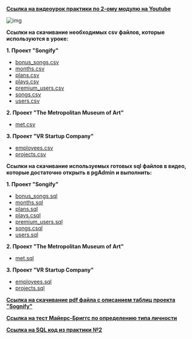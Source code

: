 [**Ссылка на видеоурок практики по 2-ому модулю на Youtube**](https://youtu.be/E_CHMADEa_A)

![img](https://github.com/Data-Learn/SQL-for-beginners/blob/main/SQL-101%20Modules/Module%202/Practice%20on%20Module%202/images/practice%202.png)

**Ccылки на скачивание необходимых csv файлов, которые используются в уроке:**

**1. Проект "Songify"**
 - [bonus_songs.csv](https://raw.githubusercontent.com/Data-Learn/SQL-for-beginners/main/SQL-101%20Modules/Module%202/Practice%20on%20Module%202/CSV%20%D1%84%D0%B0%D0%B9%D0%BB%D1%8B/Project%20%22Sognify%22/bonus_songs.csv)
 - [months.csv](https://raw.githubusercontent.com/Data-Learn/SQL-for-beginners/main/SQL-101%20Modules/Module%202/Practice%20on%20Module%202/CSV%20%D1%84%D0%B0%D0%B9%D0%BB%D1%8B/Project%20%22Sognify%22/months.csv)
 - [plans.csv](https://raw.githubusercontent.com/Data-Learn/SQL-for-beginners/main/SQL-101%20Modules/Module%202/Practice%20on%20Module%202/CSV%20%D1%84%D0%B0%D0%B9%D0%BB%D1%8B/Project%20%22Sognify%22/plans.csv)
 - [plays.csv](https://raw.githubusercontent.com/Data-Learn/SQL-for-beginners/main/SQL-101%20Modules/Module%202/Practice%20on%20Module%202/CSV%20%D1%84%D0%B0%D0%B9%D0%BB%D1%8B/Project%20%22Sognify%22/plays.csv)
 - [premium_users.csv](https://raw.githubusercontent.com/Data-Learn/SQL-for-beginners/main/SQL-101%20Modules/Module%202/Practice%20on%20Module%202/CSV%20%D1%84%D0%B0%D0%B9%D0%BB%D1%8B/Project%20%22Sognify%22/premium_users.csv)
 - [songs.csv](https://raw.githubusercontent.com/Data-Learn/SQL-for-beginners/main/SQL-101%20Modules/Module%202/Practice%20on%20Module%202/CSV%20%D1%84%D0%B0%D0%B9%D0%BB%D1%8B/Project%20%22Sognify%22/songs.csv)
 - [users.csv](https://raw.githubusercontent.com/Data-Learn/SQL-for-beginners/main/SQL-101%20Modules/Module%202/Practice%20on%20Module%202/CSV%20%D1%84%D0%B0%D0%B9%D0%BB%D1%8B/Project%20%22Sognify%22/users.csv)

**2. Проект "The Metropolitan Museum of Art"**
 - [met.csv](https://raw.githubusercontent.com/Data-Learn/SQL-for-beginners/main/SQL-101%20Modules/Module%202/Practice%20on%20Module%202/CSV%20%D1%84%D0%B0%D0%B9%D0%BB%D1%8B/Project%20%22The%20Metropolitan%20Museum%20of%20Art%22/met.csv)

**3. Проект "VR Startup Company"**
 - [employees.csv](https://raw.githubusercontent.com/Data-Learn/SQL-for-beginners/main/SQL-101%20Modules/Module%202/Practice%20on%20Module%202/CSV%20%D1%84%D0%B0%D0%B9%D0%BB%D1%8B/Project%20%22VR%20Startup%20Company%22/employees.csv)
 - [projects.csv](https://raw.githubusercontent.com/Data-Learn/SQL-for-beginners/main/SQL-101%20Modules/Module%202/Practice%20on%20Module%202/CSV%20%D1%84%D0%B0%D0%B9%D0%BB%D1%8B/Project%20%22VR%20Startup%20Company%22/projects.csv)

**Ccылки на скачивание используемых готовых sql файлов в видео, которые достаточно открыть в pgAdmin и выполнить:**

**1. Проект "Songify"**
 - [bonus_songs.sql](https://raw.githubusercontent.com/Data-Learn/SQL-for-beginners/main/SQL-101%20Modules/Module%202/Practice%20on%20Module%202/SQL%20%D1%84%D0%B0%D0%B9%D0%BB%D1%8B/Project%20%22Songify%22/bonus_songs.sql)
 - [months.sql](https://raw.githubusercontent.com/Data-Learn/SQL-for-beginners/main/SQL-101%20Modules/Module%202/Practice%20on%20Module%202/SQL%20%D1%84%D0%B0%D0%B9%D0%BB%D1%8B/Project%20%22Songify%22/months.sql)
 - [plans.sql](https://raw.githubusercontent.com/Data-Learn/SQL-for-beginners/main/SQL-101%20Modules/Module%202/Practice%20on%20Module%202/SQL%20%D1%84%D0%B0%D0%B9%D0%BB%D1%8B/Project%20%22Songify%22/plans.sql)
 - [plays.csql](https://raw.githubusercontent.com/Data-Learn/SQL-for-beginners/main/SQL-101%20Modules/Module%202/Practice%20on%20Module%202/SQL%20%D1%84%D0%B0%D0%B9%D0%BB%D1%8B/Project%20%22Songify%22/plays.sql)
 - [premium_users.sql](https://raw.githubusercontent.com/Data-Learn/SQL-for-beginners/main/SQL-101%20Modules/Module%202/Practice%20on%20Module%202/SQL%20%D1%84%D0%B0%D0%B9%D0%BB%D1%8B/Project%20%22Songify%22/premium_users.sql)
 - [songs.csql](https://raw.githubusercontent.com/Data-Learn/SQL-for-beginners/main/SQL-101%20Modules/Module%202/Practice%20on%20Module%202/SQL%20%D1%84%D0%B0%D0%B9%D0%BB%D1%8B/Project%20%22Songify%22/songs.sql)
 - [users.sql](https://raw.githubusercontent.com/Data-Learn/SQL-for-beginners/main/SQL-101%20Modules/Module%202/Practice%20on%20Module%202/SQL%20%D1%84%D0%B0%D0%B9%D0%BB%D1%8B/Project%20%22Songify%22/users.sql)

**2. Проект "The Metropolitan Museum of Art"**
 - [met.sql](https://raw.githubusercontent.com/Data-Learn/SQL-for-beginners/main/SQL-101%20Modules/Module%202/Practice%20on%20Module%202/SQL%20%D1%84%D0%B0%D0%B9%D0%BB%D1%8B/Project%20%22The%20Metropolitan%20Museum%20of%20Art%22/met.sql)

**3. Проект "VR Startup Company"**
 - [employees.sql](https://raw.githubusercontent.com/Data-Learn/SQL-for-beginners/main/SQL-101%20Modules/Module%202/Practice%20on%20Module%202/SQL%20%D1%84%D0%B0%D0%B9%D0%BB%D1%8B/Project%20%22VR%20Startup%20Company%22/employees.sql)
 - [projects.sql](https://raw.githubusercontent.com/Data-Learn/SQL-for-beginners/main/SQL-101%20Modules/Module%202/Practice%20on%20Module%202/SQL%20%D1%84%D0%B0%D0%B9%D0%BB%D1%8B/Project%20%22VR%20Startup%20Company%22/projects.sql)

[**Ccылка на скачивание pdf файла с описанием таблиц проекта "Sognify"**](https://github.com/Data-Learn/SQL-for-beginners/blob/main/SQL-101%20Modules/Module%202/Practice%20on%20Module%202/PDF%20%D1%84%D0%B0%D0%B9%D0%BB%D1%8B/%D0%9E%D0%BF%D0%B8%D1%81%D0%B0%D0%BD%D0%B8%D0%B5%20%D1%82%D0%B0%D0%B1%D0%BB%D0%B8%D1%86%20%D0%BF%D1%80%D0%BE%D0%B5%D0%BA%D1%82%D0%B0%20Sognify.pdf)

[**Ссылка на тест Майерс-Бриггс по определению типа личности**](https://www.16personalities.com/ru/test-lichnosti)

[**Ссылка на SQL код из практики №2**](https://raw.githubusercontent.com/Data-Learn/SQL-for-beginners/main/SQL-101%20Modules/Module%202/Practice%20on%20Module%202/SQL%20%D1%84%D0%B0%D0%B9%D0%BB%D1%8B/SQL%20%D0%BA%D0%BE%D0%B4%20%D0%B8%D0%B7%20%D0%BF%D1%80%D0%B0%D0%BA%D1%82%D0%B8%D0%BA%D0%B8%20%E2%84%962.sql)



